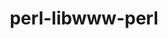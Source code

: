 ---
title: "perl-libwww-perl"
layout: cache
categories: [package, develop]
meta: {"compilers": ["none"], "num_specs": 26, "num_specs_by_stack": {"data-vis-sdk": 13, "e4s": 13, "hep": 12, "root": 26}, "oss": ["ubuntu20.04", "ubuntu22.04"], "platforms": ["linux"], "stacks": ["data-vis-sdk", "e4s", "hep", "root"], "targets": ["x86_64_v3"], "versions": ["6.68"]}
spec_details: [{"compiler": "none", "hash": "3difp2cmamrfkocaxgwm4nf4ffwenutq", "os": "ubuntu20.04", "platform": "linux", "size": "-", "stacks": ["data-vis-sdk", "root"], "target": "x86_64_v3", "variants": ["build_system=perl"], "versions": ["6.68"]}, {"compiler": "none", "hash": "3lpdczlf4zyb5dgcifnos6wuzm5uwuiw", "os": "ubuntu22.04", "platform": "linux", "size": "-", "stacks": ["e4s", "hep", "root"], "target": "x86_64_v3", "variants": ["build_system=perl"], "versions": ["6.68"]}, {"compiler": "none", "hash": "3tykilz6wuqbi4j7gnpghrfsvkhglimr", "os": "ubuntu20.04", "platform": "linux", "size": "-", "stacks": ["data-vis-sdk", "root"], "target": "x86_64_v3", "variants": ["build_system=perl"], "versions": ["6.68"]}, {"compiler": "none", "hash": "4hwxvod2igkym7a6hj6amoz2v4sun4gu", "os": "ubuntu20.04", "platform": "linux", "size": "-", "stacks": ["data-vis-sdk", "root"], "target": "x86_64_v3", "variants": ["build_system=perl"], "versions": ["6.68"]}, {"compiler": "none", "hash": "5bbaw5ir63idkrwqik3tvqy4ibhlln7z", "os": "ubuntu22.04", "platform": "linux", "size": "-", "stacks": ["e4s", "hep", "root"], "target": "x86_64_v3", "variants": ["build_system=perl"], "versions": ["6.68"]}, {"compiler": "none", "hash": "5og6ydksn4oypv5k66uclgzof2id6qcw", "os": "ubuntu22.04", "platform": "linux", "size": "-", "stacks": ["e4s", "hep", "root"], "target": "x86_64_v3", "variants": ["build_system=perl"], "versions": ["6.68"]}, {"compiler": "none", "hash": "7ciuagis5modp3ugyx3itecpc76fc6xz", "os": "ubuntu20.04", "platform": "linux", "size": "-", "stacks": ["data-vis-sdk", "root"], "target": "x86_64_v3", "variants": ["build_system=perl"], "versions": ["6.68"]}, {"compiler": "none", "hash": "aifjq225u3hvrb2ozyt75yzugecfqgzi", "os": "ubuntu22.04", "platform": "linux", "size": "-", "stacks": ["e4s", "hep", "root"], "target": "x86_64_v3", "variants": ["build_system=perl"], "versions": ["6.68"]}, {"compiler": "none", "hash": "bydzky3cvkolfup6hztwisb44o33asfw", "os": "ubuntu22.04", "platform": "linux", "size": "-", "stacks": ["e4s", "hep", "root"], "target": "x86_64_v3", "variants": ["build_system=perl"], "versions": ["6.68"]}, {"compiler": "none", "hash": "cyztfsp2xdfupvh52g6u4meyhbyy7o7l", "os": "ubuntu20.04", "platform": "linux", "size": "-", "stacks": ["data-vis-sdk", "root"], "target": "x86_64_v3", "variants": ["build_system=perl"], "versions": ["6.68"]}, {"compiler": "none", "hash": "ej24sscufx6gqqzanxgkof6gvwscieuk", "os": "ubuntu22.04", "platform": "linux", "size": "-", "stacks": ["e4s", "hep", "root"], "target": "x86_64_v3", "variants": ["build_system=perl"], "versions": ["6.68"]}, {"compiler": "none", "hash": "gqa4e3k5f677x4iahjxgcguffm3rgg4v", "os": "ubuntu22.04", "platform": "linux", "size": "-", "stacks": ["e4s", "hep", "root"], "target": "x86_64_v3", "variants": ["build_system=perl"], "versions": ["6.68"]}, {"compiler": "none", "hash": "hf7doysk4ke3hsuug23nqvvqae5ygki6", "os": "ubuntu20.04", "platform": "linux", "size": "-", "stacks": ["data-vis-sdk", "root"], "target": "x86_64_v3", "variants": ["build_system=perl"], "versions": ["6.68"]}, {"compiler": "none", "hash": "i7c7woeedl236v6swwokwznhdkaiz7y4", "os": "ubuntu22.04", "platform": "linux", "size": "-", "stacks": ["e4s", "hep", "root"], "target": "x86_64_v3", "variants": ["build_system=perl"], "versions": ["6.68"]}, {"compiler": "none", "hash": "infkqtb5lpai3acngak2mwwiiz2wmiu2", "os": "ubuntu20.04", "platform": "linux", "size": "-", "stacks": ["data-vis-sdk", "root"], "target": "x86_64_v3", "variants": ["build_system=perl"], "versions": ["6.68"]}, {"compiler": "none", "hash": "jk72u3fumg7speczxzcmdyxcysx7zhj6", "os": "ubuntu22.04", "platform": "linux", "size": "-", "stacks": ["e4s", "hep", "root"], "target": "x86_64_v3", "variants": ["build_system=perl"], "versions": ["6.68"]}, {"compiler": "none", "hash": "kmbcasy5fhuuslezup7rwb4q66ff34js", "os": "ubuntu20.04", "platform": "linux", "size": "-", "stacks": ["data-vis-sdk", "root"], "target": "x86_64_v3", "variants": ["build_system=perl"], "versions": ["6.68"]}, {"compiler": "none", "hash": "mbnnxw4edbfcoy4qjucdb65k3mtqokib", "os": "ubuntu20.04", "platform": "linux", "size": "-", "stacks": ["data-vis-sdk", "root"], "target": "x86_64_v3", "variants": ["build_system=perl"], "versions": ["6.68"]}, {"compiler": "none", "hash": "nv4zsxf6lddjdz3ldvbfs6735suk7xh7", "os": "ubuntu20.04", "platform": "linux", "size": "-", "stacks": ["data-vis-sdk", "root"], "target": "x86_64_v3", "variants": ["build_system=perl"], "versions": ["6.68"]}, {"compiler": "none", "hash": "nxzm6tklu3bgtmwg7p2tgwygtegsnzww", "os": "ubuntu20.04", "platform": "linux", "size": "-", "stacks": ["data-vis-sdk", "root"], "target": "x86_64_v3", "variants": ["build_system=perl"], "versions": ["6.68"]}, {"compiler": "none", "hash": "ol6nume7n4ptinxl7oypo7gz77qulsx2", "os": "ubuntu20.04", "platform": "linux", "size": "-", "stacks": ["data-vis-sdk", "root"], "target": "x86_64_v3", "variants": ["build_system=perl"], "versions": ["6.68"]}, {"compiler": "none", "hash": "p6gudschd4tnjg6bzjee3egjo7fa2esw", "os": "ubuntu20.04", "platform": "linux", "size": "-", "stacks": ["data-vis-sdk", "root"], "target": "x86_64_v3", "variants": ["build_system=perl"], "versions": ["6.68"]}, {"compiler": "none", "hash": "sg4csfdrh5ki5noqwh2n4mv6now7deu7", "os": "ubuntu22.04", "platform": "linux", "size": "-", "stacks": ["e4s", "hep", "root"], "target": "x86_64_v3", "variants": ["build_system=perl"], "versions": ["6.68"]}, {"compiler": "none", "hash": "umcbpaexhssnb4cmamm6j4kj6zlv4ksd", "os": "ubuntu22.04", "platform": "linux", "size": "-", "stacks": ["e4s", "root"], "target": "x86_64_v3", "variants": ["build_system=perl"], "versions": ["6.68"]}, {"compiler": "none", "hash": "y35brkmp3ia6cuodwsl42f5vrfpeam5q", "os": "ubuntu22.04", "platform": "linux", "size": "-", "stacks": ["e4s", "hep", "root"], "target": "x86_64_v3", "variants": ["build_system=perl"], "versions": ["6.68"]}, {"compiler": "none", "hash": "zkaz5utcujfu6xv3fziuwnulbfq3anq6", "os": "ubuntu22.04", "platform": "linux", "size": "-", "stacks": ["e4s", "hep", "root"], "target": "x86_64_v3", "variants": ["build_system=perl"], "versions": ["6.68"]}]
---